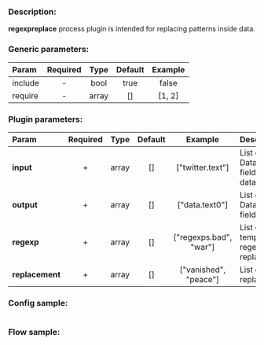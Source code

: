 ### Description:

**regexpreplace** process plugin is intended for replacing patterns
inside data.


### Generic parameters:

| Param   | Required | Type  | Default | Example |
|:--------|:--------:|:-----:|:-------:|:-------:|
| include |    -     | bool  |  true   |  false  |
| require |    -     | array |   []    | [1, 2]  |


### Plugin parameters:

| Param           | Required | Type  | Default |        Example         | Description                                         |
|:----------------|:--------:|:-----:|:-------:|:----------------------:|:----------------------------------------------------|
| **input**       |    +     | array |   []    |    ["twitter.text"]    | List of DataItem fields with data.                  |
| **output**      |    +     | array |   []    |     ["data.text0"]     | List of target DataItem fields.                     |
| **regexp**      |    +     | array |   []    | ["regexps.bad", "war"] | List of config templates/raw regexps for replacing. |
| **replacement** |    +     | array |   []    | ["vanished", "peace"]  | List of replacements.                               |

### Config sample:

```toml

```

### Flow sample:

```yaml
```

